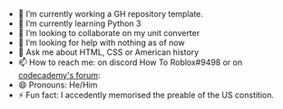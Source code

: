 - 🔭 I’m currently working a GH repository template.
- 🌱 I’m currently learning Python 3
- 👯 I’m looking to collaborate on my unit converter
- 🤔 I’m looking for help with nothing as of now
- 💬 Ask me about HTML, CSS or American history
- 📫 How to reach me: on discord How To Roblox#9498 or on [codecademy's forum](https://discuss.codecademy.com/u/ethanmasterprogram/summary): 
- 😄 Pronouns: He/Him
- ⚡ Fun fact: I accedently memorised the preable of the US constition.

